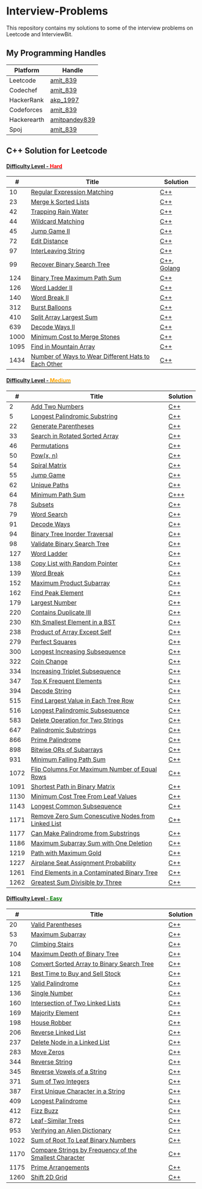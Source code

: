 # Interview-Problems
This repository contains my solutions to some of the interview problems on Leetcode and InterviewBit.

## My Programming Handles
| Platform | Handle |
| -------- | ------ |
|Leetcode|[amit_839](https://leetcode.com/amit_839/)|
|Codechef|[amit_839](https://www.codechef.com/users/amit_839)|
|HackerRank|[akp_1997](https://www.hackerrank.com/akp_1997?hr_r=1)|
|Codeforces|[amit_839](https://codeforces.com/profile/amit_839)|
|Hackerearth|[amitpandey839](https://www.hackerearth.com/@amitpandey839)|
|Spoj|[amit_839](https://www.spoj.com/users/amit_839/)|

## C++ Solution for Leetcode

#### [Difficulty Level - <span style="color:red">Hard</span>](./Leetcode/Hard/)

| # | Title | Solution |
|---| ----- | -------- |
|10|[Regular Expression Matching](https://leetcode.com/problems/regular-expression-matching/)|[C++](./Leetcode/Hard/10.cpp)|
|23|[Merge k Sorted Lists](https://leetcode.com/problems/merge-k-sorted-lists/)|[C++](./Leetcode/Hard/23.cpp)|
|42|[Trapping Rain Water](https://leetcode.com/problems/trapping-rain-water/)|[C++](./Leetcode/Hard/42.cpp)|
|44|[Wildcard Matching](https://leetcode.com/problems/wildcard-matching/)|[C++](./Leetcode/Hard/44.cpp)|
|45|[Jump Game II](https://leetcode.com/problems/jump-game-ii)|[C++](./Leetcode/Hard/45.cpp)|
|72|[Edit Distance](https://leetcode.com/problems/edit-distance/)|[C++](./Leetcode/Hard/72.cpp)|
|97|[InterLeaving String](https://leetcode.com/problems/interleaving-string/)|[C++](./Leetcode/Hard/97.cpp)|
|99|[Recover Binary Search Tree](https://leetcode.com/problems/recover-binary-search-tree/)|[C++](./Leetcode/Hard/99.cpp), [Golang](./Leetcode/Hard/99.go)
|124|[Binary Tree Maximum Path Sum](https://leetcode.com/problems/binary-tree-maximum-path-sum/)|[C++](./Leetcode/Hard/124.cpp)|
|126|[Word Ladder II](https://leetcode.com/problems/word-ladder-ii/)|[C++](./Leetcode/Hard/126.cpp)|
|140|[Word Break II](https://leetcode.com/problems/word-break-ii/)|[C++](./Leetcode/Hard/140.cpp)|
|312|[Burst Balloons](https://leetcode.com/problems/burst-balloons/)|[C++](./Leetcode/Hard/312.cpp)|
|410|[Split Array Largest Sum](https://leetcode.com/problems/split-array-largest-sum/)|[C++](./Leetcode/Hard/410.cpp)|
|639|[Decode Ways II](https://leetcode.com/problems/decode-ways-ii/)|[C++](./Leetcode/Hard/639.cpp)|
|1000|[Minimum Cost to Merge Stones](https://leetcode.com/problems/minimum-cost-to-merge-stones/)|[C++](./Leetcode/Hard/1000.cpp)|
|1095|[Find in Mountain Array](https://leetcode.com/problems/find-in-mountain-array/)|[C++](./Leetcode/Hard/1095.cpp)|
|1434|[Number of Ways to Wear Different Hats to Each Other](https://leetcode.com/problems/number-of-ways-to-wear-different-hats-to-each-other/)|[C++](./Leetcode/Hard/1434.cpp)|



#### [Difficulty Level - <span style="color:orange">Medium</span>](./Leetcode/Medium/)
| # | Title | Solution |
|---| ----- | -------- |
|2|[Add Two Numbers](https://leetcode.com/problems/add-two-numbers/)|[C++](./Leetcode/Medium/2.cpp)|
|5|[Longest Palindromic Substring](https://leetcode.com/problems/longest-palindromic-substring/)|[C++](./Leetcode/Medium/5.cpp)|
|22|[Generate Parentheses](https://leetcode.com/problems/generate-parentheses/)|[C++](./Leetcode/Medium/22.cpp)|
|33|[Search in Rotated Sorted Array](https://leetcode.com/problems/search-in-rotated-sorted-array/)|[C++](./Leetcode/Medium/33.cpp)|
|46|[Permutations](https://leetcode.com/problems/permutations/)|[C++](./Leetcode/Medium/46.cpp)|
|50|[Pow(x, n)](https://leetcode.com/problems/powx-n/)|[C++](./Leetcode/Medium/50.cpp)|
|54|[Spiral Matrix](https://leetcode.com/problems/spiral-matrix/)|[C++](./Leetcode/Medium/54.cpp)|
|55|[Jump Game](https://leetcode.com/problems/jump-game/)|[C++](./Leetcode/Medium/55.cpp)|
|62|[Unique Paths](https://leetcode.com/problems/unique-paths/)|[C++](./Leetcode/Medium/62.cpp)|
|64|[Minimum Path Sum](https://leetcode.com/problems/minimum-path-sum/)|[C+++](./Leetcode/Medium/64.cpp)|
|78|[Subsets](https://leetcode.com/problems/subsets/)|[C++](./Leetcode/Medium/78.cpp)|
|79|[Word Search](https://leetcode.com/problems/word-search/)|[C++](./Leetcode/Medium/79.cpp)|
|91|[Decode Ways](https://leetcode.com/problems/decode-ways/)|[C++](./Leetcode/Medium/91.cpp)|
|94|[Binary Tree Inorder Traversal](https://leetcode.com/problems/binary-tree-inorder-traversal/)|[C++](./Leetcode/Medium/94.cpp)|
|98|[Validate Binary Search Tree](https://leetcode.com/problems/validate-binary-search-tree/)|[C++](./Leetcode/Medium/98.cpp)|
|127|[Word Ladder](https://leetcode.com/problems/word-ladder/)|[C++](./Leetcode/Medium/127.cpp)|
|138|[Copy List with Random Pointer](https://leetcode.com/problems/copy-list-with-random-pointer/)|[C++](./Leetcode/Medium/138.cpp)|
|139|[Word Break](https://leetcode.com/problems/word-break/)|[C++](./Leetcode/Medium/139.cpp)|
|152|[Maximum Product Subarray](https://leetcode.com/problems/maximum-product-subarray/)|[C++](./Leetcode/Medium/152.cpp)|
|162|[Find Peak Element](https://leetcode.com/problems/find-peak-element/)|[C++](./Leetcode/Medium/162.cpp)|
|179|[Largest Number](https://leetcode.com/problems/largest-number/)|[C++](./Leetcode/Medium/179.cpp)|
|220|[Contains Duplicate III](https://leetcode.com/problems/contains-duplicate-iii/)|[C++](./Leetcode/Medium/220.cpp)|
|230|[Kth Smallest Element in a BST](https://leetcode.com/problems/kth-smallest-element-in-a-bst/)|[C++](./Leetcode/Medium/230.cpp)|
|238|[Product of Array Except Self](https://leetcode.com/problems/product-of-array-except-self/)|[C++](./Leetcode/Medium/238.cpp)|
|279|[Perfect Squares](https://leetcode.com/problems/perfect-squares/)|[C++](./Leetcode/Medium/279.cpp)|
|300|[Longest Increasing Subsequence](https://leetcode.com/problems/longest-increasing-subsequence/)|[C++](./Leetcode/Medium/300.cpp)|
|322|[Coin Change](https://leetcode.com/problems/coin-change/)|[C++](./Leetcode/Medium/322.cpp)|
|334|[Increasing Triplet Subsequence](https://leetcode.com/problems/increasing-triplet-subsequence/)|[C++](./Leetcode/Medium/334.cpp)|
|347|[Top K Frequent Elements](https://leetcode.com/problems/top-k-frequent-elements/)|[C++](./Leetcode/Medium/347.cpp)|
|394|[Decode String](https://leetcode.com/problems/decode-string/)|[C++](./Leetcode/Medium/394.cpp)|
|515|[Find Largest Value in Each Tree Row](https://leetcode.com/problems/find-largest-value-in-each-tree-row/)|[C++](./Leetcode/Medium/515.cpp)|
|516|[Longest Palindromic Subsequence](https://leetcode.com/problems/longest-palindromic-subsequence/)|[C++](./Leetcode/Medium/516.cpp)|
|583|[Delete Operation for Two Strings](https://leetcode.com/problems/delete-operation-for-two-strings/)|[C++](./Leetcode/Medium/583.cpp)|
|647|[Palindromic Substrings](https://leetcode.com/problems/palindromic-substrings/)|[C++](./Leetcode/Medium/647.cpp)|
|866|[Prime Palindrome](https://leetcode.com/problems/prime-palindrome/)|[C++](./Leetcode/Medium/866.cpp)|
|898|[Bitwise ORs of Subarrays](https://leetcode.com/problems/bitwise-ors-of-subarrays/)|[C++](./Leetcode/Medium/898.cpp)|
|931|[Minimum Falling Path Sum](https://leetcode.com/problems/minimum-falling-path-sum/)|[C++](./Leetcode/Medium/931.cpp)|
|1072|[Flip Columns For Maximum Number of Equal Rows](https://leetcode.com/problems/flip-columns-for-maximum-number-of-equal-rows/)|[C++](./Leetcode/Medium/1072.cpp)|
|1091|[Shortest Path in Binary Matrix](https://leetcode.com/problems/shortest-path-in-binary-matrix/)|[C++](./Leetcode/Medium/1091.cpp)|
|1130|[Minimum Cost Tree From Leaf Values](https://leetcode.com/problems/minimum-cost-tree-from-leaf-values/)|[C++](./Leetcode/Medium/1130.cpp)|
|1143|[Longest Common Subsequence](https://leetcode.com/problems/longest-common-subsequence/)|[C++](./Leetcode/Medium/1143.cpp)|
|1171|[Remove Zero Sum Conescutive Nodes from Linked List](https://leetcode.com/contest/weekly-contest-151/problems/remove-zero-sum-consecutive-nodes-from-linked-list/)|[C++](./Leetcode/Medium/1171.cpp)|
|1177|[Can Make Palindrome from Substrings](https://leetcode.com/contest/weekly-contest-152/problems/can-make-palindrome-from-substring/)|[C++](./Leetcode/Medium/1177.cpp)|
|1186|[Maximum Subarray Sum with One Deletion](https://leetcode.com/problems/maximum-subarray-sum-with-one-deletion/)|[C++](./Leetcode/Medium/1186.cpp)|
|1219|[Path with Maximum Gold](https://leetcode.com/problems/path-with-maximum-gold/)|[C++](./Leetcode/Medium/1219.cpp)|
|1227|[Airplane Seat Assignment Probability](https://leetcode.com/problems/airplane-seat-assignment-probability/)|[C++](./Leetcode/Medium/1227.cpp)|
|1261|[Find Elements in a Contaminated Binary Tree](https://leetcode.com/problems/find-elements-in-a-contaminated-binary-tree/)|[C++](./Leetcode/Medium/1261.cpp)|
|1262|[Greatest Sum Divisible by Three](https://leetcode.com/problems/greatest-sum-divisible-by-three/)|[C++](./Leetcode/Medium/1262.cpp)|


#### [Difficulty Level - <span style="color:green">Easy</span>](./Leetcode/Easy/)
| # | Title | Solution |
|---| ----- | -------- |
|20|[Valid Parentheses](https://leetcode.com/problems/valid-parentheses/)|[C++](./Leetcode/Easy/20.cpp)|
|53|[Maximum Subarray](https://leetcode.com/problems/maximum-subarray/)|[C++](./Leetcode/Easy/53.cpp)|
|70|[Climbing Stairs](https://leetcode.com/problems/climbing-stairs/)|[C++](./Leetcode/Easy/70.cpp)|
|104|[Maximum Depth of Binary Tree](https://leetcode.com/problems/maximum-depth-of-binary-tree/)|[C++](./Leetcode/Easy/104.cpp)|
|108|[Convert Sorted Array to Binary Search Tree](https://leetcode.com/problems/convert-sorted-array-to-binary-search-tree/)|[C++](./Leetcode/Easy/108.cpp)|
|121|[Best Time to Buy and Sell Stock](https://leetcode.com/problems/best-time-to-buy-and-sell-stock/)|[C++](./Leetcode/Easy/121.cpp)|
|125|[Valid Palindrome](https://leetcode.com/problems/valid-palindrome/)|[C++](./Leetcode/Easy/125.cpp)|
|136|[Single Number](https://leetcode.com/problems/single-number/submissions/)|[C++](./Leetcode/Easy/136.cpp)|
|160|[Intersection of Two Linked Lists](https://leetcode.com/problems/intersection-of-two-linked-lists/)|[C++](./Leetcode/Easy/160.cpp)|
|169|[Majority Element](https://leetcode.com/problems/majority-element/)|[C++](./Leetcode/Easy/169.cpp)|
|198|[House Robber](https://leetcode.com/problems/house-robber/)|[C++](./Leetcode/Easy/198.cpp)|
|206|[Reverse Linked List](https://leetcode.com/problems/reverse-linked-list/)|[C++](./Leetcode/Easy/206.cpp)|
|237|[Delete Node in a Linked List](https://leetcode.com/problems/delete-node-in-a-linked-list/)|[C++](./Leetcode/Easy/237.cpp)|
|283|[Move Zeros](https://leetcode.com/problems/move-zeroes/)|[C++](./Leetcode/Easy/283.cpp)|
|344|[Reverse String](https://leetcode.com/problems/reverse-string/)|[C++](./Leetcode/Easy/344.cpp)|
|345|[Reverse Vowels of a String](https://leetcode.com/problems/reverse-vowels-of-a-string/)|[C++](./Leetcode/Easy/345.cpp)|
|371|[Sum of Two Integers](https://leetcode.com/problems/sum-of-two-integers/)|[C++](./Leetcode/Easy/371.cpp)|
|387|[First Unique Character in a String](https://leetcode.com/problems/first-unique-character-in-a-string/)|[C++](./Leetcode/Easy/387.cpp)|
|409|[Longest Palindrome](https://leetcode.com/problems/longest-palindrome/)|[C++](./Leetcode/Easy/409.cpp)|
|412|[Fizz Buzz](https://leetcode.com/problems/fizz-buzz/)|[C++](./Leetcode/Easy/412.cpp)|
|872|[Leaf-Similar Trees](https://leetcode.com/problems/leaf-similar-trees/)|[C++](./Leetcode/Easy/872.cpp)|
|953|[Verifying an Alien Dictionary](https://leetcode.com/problems/verifying-an-alien-dictionary/)|[C++](./Leetcode/Easy/953.cpp)|
|1022|[Sum of Root To Leaf Binary Numbers](https://leetcode.com/problems/sum-of-root-to-leaf-binary-numbers/)|[C++](./Leetcode/Easy/1022.cpp)|
|1170|[Compare Strings by Frequency of the Smallest Character](https://leetcode.com/problems/compare-strings-by-frequency-of-the-smallest-character/)|[C++](./Leetcode/Easy/1170.cpp)|
|1175|[Prime Arrangements](https://leetcode.com/problems/prime-arrangements/)|[C++](./Leetcode/Easy/1175.cpp)|
|1260|[Shift 2D Grid](https://leetcode.com/problems/shift-2d-grid/)|[C++](./Leetcode/Easy/1260.cpp)|